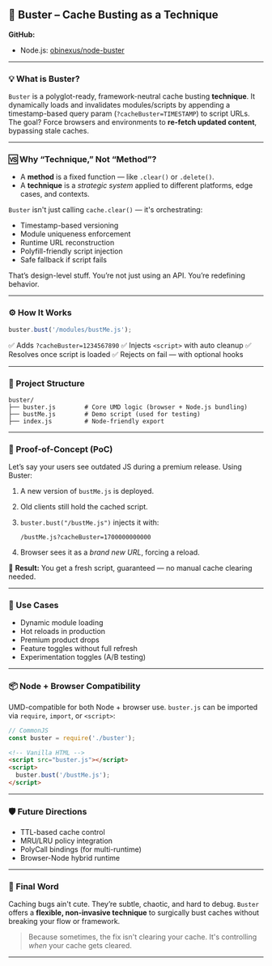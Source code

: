 

## 🧠 Buster – Cache Busting as a Technique
**GitHub:**

* Node.js: [obinexus/node-buster](https://github.com/obinexus/node-buster)

---

### 💡 What is Buster?

`Buster` is a polyglot-ready, framework-neutral cache busting **technique**. It dynamically loads and invalidates modules/scripts by appending a timestamp-based query param (`?cacheBuster=TIMESTAMP`) to script URLs. The goal? Force browsers and environments to **re-fetch updated content**, bypassing stale caches.

---

### 🆚 Why “Technique,” Not “Method”?

* A **method** is a fixed function — like `.clear()` or `.delete()`.
* A **technique** is a *strategic system* applied to different platforms, edge cases, and contexts.

`Buster` isn't just calling `cache.clear()` — it's orchestrating:

* Timestamp-based versioning
* Module uniqueness enforcement
* Runtime URL reconstruction
* Polyfill-friendly script injection
* Safe fallback if script fails

That’s design-level stuff. You’re not just using an API. You’re redefining behavior.

---

### ⚙️ How It Works

```js
buster.bust('/modules/bustMe.js');
```

✅ Adds `?cacheBuster=1234567890`
✅ Injects `<script>` with auto cleanup
✅ Resolves once script is loaded
✅ Rejects on fail — with optional hooks

---

### 📁 Project Structure

```
buster/
├── buster.js        # Core UMD logic (browser + Node.js bundling)
├── bustMe.js        # Demo script (used for testing)
├── index.js         # Node-friendly export
```

---

### 🚀 Proof-of-Concept (PoC)

Let’s say your users see outdated JS during a premium release. Using Buster:

1. A new version of `bustMe.js` is deployed.
2. Old clients still hold the cached script.
3. `buster.bust("/bustMe.js")` injects it with:

   ```
   /bustMe.js?cacheBuster=1700000000000
   ```
4. Browser sees it as a *brand new URL*, forcing a reload.

🧪 **Result:** You get a fresh script, guaranteed — no manual cache clearing needed.

---

### 🔄 Use Cases

* Dynamic module loading
* Hot reloads in production
* Premium product drops
* Feature toggles without full refresh
* Experimentation toggles (A/B testing)

---

### 📦 Node + Browser Compatibility

UMD-compatible for both Node + browser use. `buster.js` can be imported via `require`, `import`, or `<script>`:

```js
// CommonJS
const buster = require('./buster');
```

```html
<!-- Vanilla HTML -->
<script src="buster.js"></script>
<script>
  buster.bust('/bustMe.js');
</script>
```

---

### 🛡️ Future Directions

* TTL-based cache control
* MRU/LRU policy integration
* PolyCall bindings (for multi-runtime)
* Browser-Node hybrid runtime

---

### 🧠 Final Word

Caching bugs ain't cute. They’re subtle, chaotic, and hard to debug. `Buster` offers a **flexible, non-invasive technique** to surgically bust caches without breaking your flow or framework.

> Because sometimes, the fix isn't clearing your cache.
> It's controlling *when* your cache gets cleared.

---

